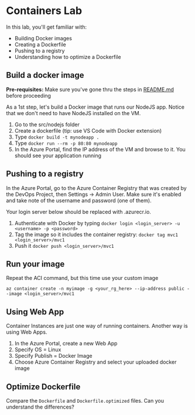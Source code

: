 # Containers Lab

In this lab, you'll get familiar with:
- Building Docker images
- Creating a Dockerfile
- Pushing to a registry 
- Understanding how to optimize a Dockerfile

## Build a docker image

**Pre-requisites:** Make sure you've gone thru the steps in [README.md](README.md) before proceeding

As a 1st step, let's build a Docker image that runs our NodeJS app. Notice that we don't need to have NodeJS installed on the VM.

1. Go to the src/nodejs folder
2. Create a dockerfile (tip: use VS Code with Docker extension)
3. Type `docker build -t mynodeapp .`
4. Type `docker run --rm -p 80:80 mynodeapp`
5. In the Azure Portal, find the IP address of the VM and browse to it. You should see your application running

## Pushing to a registry

In the Azure Portal, go to the Azure Container Registry that was created by the DevOps Project, then Settings -> Admin User. Make sure it's enabled and take note of the username and password (one of them).

Your login server below should be replaced with <something>.azurecr.io.

1. Authenticate with Docker by typing `docker login <login_server> -u <username> -p <password>`
2. Tag the image so it includes the container registry: `docker tag mvc1 <login_server>/mvc1`
3. Push it `docker push <login_server>/mvc1`

## Run your image

Repeat the ACI command, but this time use your custom image

`az container create -n myimage -g <your_rg_here> --ip-address public --image <login_server>/mvc1`

## Using Web App

Container Instances are just one way of running containers. Another way is using Web Apps. 

1. In the Azure Portal, create a new Web App
2. Specify OS = Linux
3. Specify Publish = Docker Image
4. Choose Azure Container Registry and select your uploaded docker image

## Optimize Dockerfile

Compare the `Dockerfile` and `Dockerfile.optimized` files. Can you understand the differences? 